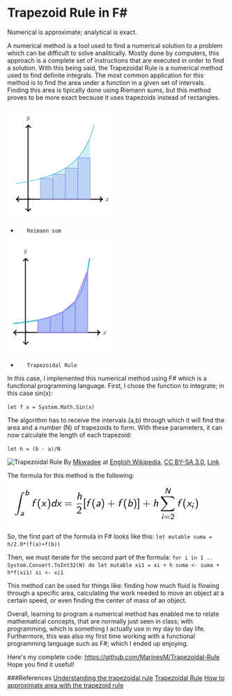 <h1> Trapezoid Rule in F# </h1>

Numerical is approximate; analytical is exact.

A numerical method is a tool used to find a numerical solution to a problem which can be difficult to solve analitically.
Mostly done by computers, this approach is a complete set of instructions that are executed in order to find a solution. With this being said,
the Trapezoidal Rule is a numerical method used to find definite integrals. The most common application for this method is to find the 
area under a function in a given set of intervals. Finding this area is tipically done using Riemann sums, but this method proves to be more exact because it uses trapezoids instead of rectangles.


![Trapezoidal Rule](https://raw.githubusercontent.com/MarinesM/Trapezoidal-Rule/master/Left.PNG)
-        Reimann sum
![Trapezoidal Rule](https://raw.githubusercontent.com/MarinesM/Trapezoidal-Rule/master/Trapezoid.PNG)
-        Trapezoidal Rule


In this case, I implemented this numerical method using F# which is a functional programming language. First, I chose the function to integrate; in this case sin(x):

`let f x = System.Math.Sin(x)`
      
The algorithm has to receive the intervals (a,b) through which it will find the area and a number (N) of trapezoids to form.
With these parameters, it can now calculate the length of each trapezoid:

`let h = (b - a)/N`

![Trapezoidal Rule](https://upload.wikimedia.org/wikipedia/commons/7/7e/Trapezium2.gif)
By <a href="https://en.wikipedia.org/wiki/User:Mkwadee" class="extiw" title="wikipedia:User:Mkwadee">Mkwadee</a> at <a href="https://en.wikipedia.org/wiki/" class="extiw" title="wikipedia:">English Wikipedia</a>, <a href="https://creativecommons.org/licenses/by-sa/3.0" title="Creative Commons Attribution-Share Alike 3.0">CC BY-SA 3.0</a>, <a href="https://commons.wikimedia.org/w/index.php?curid=54729903">Link</a>



The formula for this method is the following:
![TrapezoidalFormula](https://raw.githubusercontent.com/MarinesM/Trapezoidal-Rule/master/formula.PNG)

So, the first part of the formula in F# looks like this:
`let mutable suma = h/2.0*(f(a)+f(b))`

Then, we must iterate for the second part of the formula:
    `for i in 1 .. System.Convert.ToInt32(N) do
          let mutable xi1 = xi + h
          suma <- suma + h*f(xi1)
          xi <- xi1`

This method can be used for things like: finding how much fluid is flowing through a specific area, calculating the work needed to move an object at a certain speed, or even finding the center of mass of an object.

Overall, learning to program a numerical method has enabled me to relate mathematical concepts, that are normally just seen in class; with programming, which is something I actually use in my day to day life. Furthermore, this was also my first time working with a functional programming language such as F#; which I ended up enjoying.

Here's my complete code:
https://github.com/MarinesM/Trapezoidal-Rule
Hope you find it useful!

###References
<a href="https://www.khanacademy.org/math/ap-calculus-ab/ab-accumulation-riemann-sums/ab-midpoint-trapezoid/a/understanding-the-trapezoid-rule">Understanding the trapezoidal rule</a>
<a href="https://en.wikipedia.org/wiki/Trapezoidal_rule">Trapezoidal Rule</a>
<a href="http://www.dummies.com/education/math/calculus/how-to-approximate-area-with-the-trapezoid-rule/">How to approximate area with the trapezoid rule</a>
